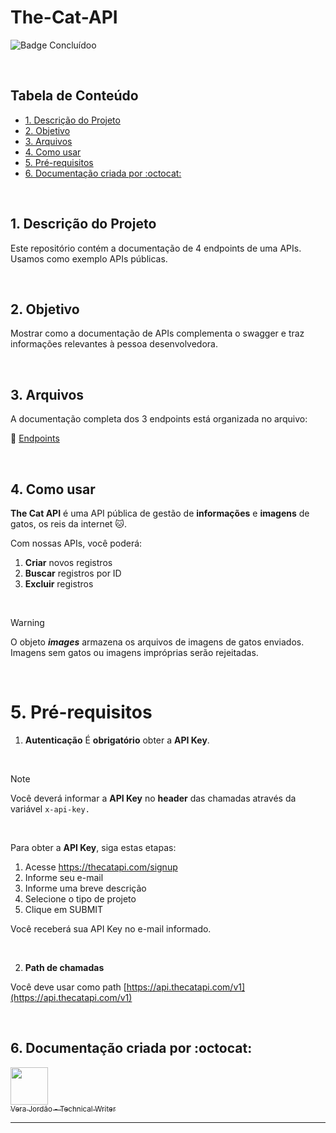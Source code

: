 # The-Cat-API

![Badge Concluídoo](http://img.shields.io/static/v1?label=STATUS&message=CONCLUÍDO&color=GREEN&style=for-the-badge)

<br>

## Tabela de Conteúdo
- [1. Descrição do Projeto](#1-descrição-do-projeto)
- [2. Objetivo](#2-objetivo)
- [3. Arquivos](#3-arquivos)
- [4. Como usar](#4-como-usar)
- [5. Pré-requisitos](#5-pré-requisitos)
- [6. Documentação criada por :octocat:](#6-documentação-criada-por)

<br>

## 1. Descrição do Projeto
Este repositório contém a documentação de 4 endpoints de uma APIs. Usamos como exemplo APIs públicas.

<br>

## 2. Objetivo
Mostrar como a documentação de APIs complementa o swagger e traz informações relevantes à pessoa desenvolvedora.

<br>

## 3. Arquivos
A documentação completa dos 3 endpoints está organizada no arquivo:

:small_orange_diamond: [Endpoints](endpoints.md)

<br>

## 4. Como usar

**The Cat API** é uma API pública de gestão de **informações** e **imagens** de gatos, os reis da internet 🐱.  

Com nossas APIs, você poderá:

1.  **Criar** novos registros
2.  **Buscar** registros por ID
3.  **Excluir** registros

<br>

> [!WARNING]
> O objeto **_images_** armazena os arquivos de imagens de gatos enviados. Imagens sem gatos ou imagens impróprias serão rejeitadas.

<br>

# 5. Pré-requisitos

1. **Autenticação**
É **obrigatório** obter a **API Key**.

<br>

> [!NOTE]
> Você deverá informar a **API Key** no **header** das chamadas através da variável `x-api-key.`

<br>
  
Para obter a **API Key**, siga estas etapas:

1. Acesse https://thecatapi.com/signup
2. Informe seu e-mail
3. Informe uma breve descrição
4. Selecione o tipo de projeto
5. Clique em SUBMIT

Você receberá sua API Key no e-mail informado.

<br>

2. **Path de chamadas**

Você deve usar como path [https://api.thecatapi.com/v1](https://api.thecatapi.com/v1)

<br>

## 6. Documentação criada por :octocat:


[<img src="https://avatars.githubusercontent.com/u/179317175?v=4" width=60> <br> <sub>Vera Jordão - Technical Writer</sub>](https://github.com/vera-jordao-tw) 

***
